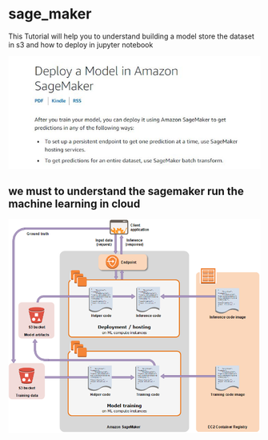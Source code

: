 # sage_maker
This Tutorial will help you to understand building a model store the dataset in s3 and how to deploy in jupyter notebook 

![hello](sagemaker1.JPG?raw=true "Sagemaker")


## we must to understand the sagemaker run the machine learning in cloud 

![hello](sagemaker2.png?raw=true "Sagemaker")
